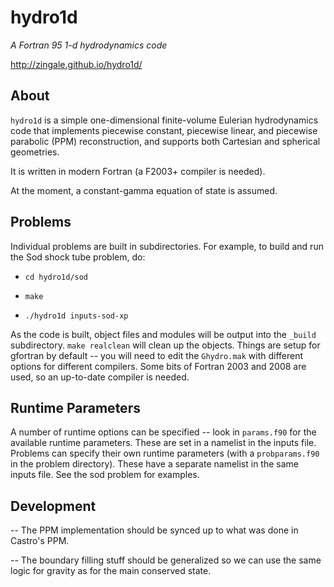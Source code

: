 # hydro1d 

*A Fortran 95 1-d hydrodynamics code*

http://zingale.github.io/hydro1d/


## About

`hydro1d` is a simple one-dimensional finite-volume Eulerian
hydrodynamics code that implements piecewise constant, piecewise
linear, and piecewise parabolic (PPM) reconstruction, and supports
both Cartesian and spherical geometries.

It is written in modern Fortran (a F2003+ compiler is needed).

At the moment, a constant-gamma equation of state is assumed.


## Problems

Individual problems are built in subdirectories.  For example,
to build and run the Sod shock tube problem, do:

* `cd hydro1d/sod`

* `make`

* `./hydro1d inputs-sod-xp`

As the code is built, object files and modules will be output into the
`_build` subdirectory.  `make realclean` will clean up the objects.
Things are setup for gfortran by default -- you will need to edit the
`Ghydro.mak` with different options for different compilers.  Some bits
of Fortran 2003 and 2008 are used, so an up-to-date compiler is
needed.


## Runtime Parameters

A number of runtime options can be specified -- look in `params.f90`
for the available runtime parameters.  These are set in a namelist in
the inputs file.  Problems can specify their own runtime parameters
(with a `probparams.f90` in the problem directory).  These have a
separate namelist in the same inputs file.  See the sod problem for
examples.


## Development

 -- The PPM implementation should be synced up to what was done in 
    Castro's PPM.

 -- The boundary filling stuff should be generalized so we can use the
    same logic for gravity as for the main conserved state.
	
